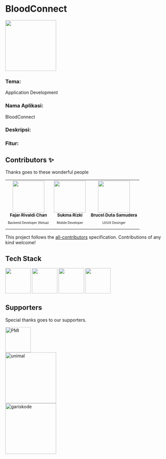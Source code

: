 # BloodConnect
<img src="https://user-images.githubusercontent.com/69442735/227786926-8d88658e-961a-4ea1-a597-0a8333f652bb.png" height="160" >

### Tema:
Application Development

### Nama Aplikasi:
BloodConnect

### Deskripsi:


### Fitur:


## Contributors ✨

Thanks goes to these wonderful people

<!-- ALL-CONTRIBUTORS-LIST:START - Do not remove or modify this section -->
<!-- prettier-ignore-start -->
<!-- markdownlint-disable -->
<table>
  <tr>
    <td align="center"><a href="https://github.com/fajar-dev"><img src="https://avatars.githubusercontent.com/u/69442735?v=4" width="100px;" alt=""/><br /><sub><b>Fajar Rivaldi Chan</b></sub></a><br /><p style="font-size:10px">Backend Developer (Ketua)</p></td>
    <td align="center"><a href="https://github.com/sukmarizki04"><img src="https://avatars.githubusercontent.com/u/101231374?v=4" width="100px;" alt=""/><br /><sub><b>Sukma Rizki</b></sub></a><br /><p style="font-size:10px">Mobile Developer</p></td>
    <td align="center"><a href="https://github.com/BrucelD14"><img src="https://avatars.githubusercontent.com/u/85801542?v=4" width="100px;" alt=""/><br /><sub><b>Brucel Duta Samudera</b></sub></a><br /><p style="font-size:10px">UI/UX Desinger</p></td>
  </tr>
</table>

<!-- markdownlint-restore -->
<!-- prettier-ignore-end -->

<!-- ALL-CONTRIBUTORS-LIST:END -->

This project follows the [all-contributors](https://github.com/all-contributors/all-contributors) specification. Contributions of any kind welcome!

## Tech Stack
<span><img src="https://upload.wikimedia.org/wikipedia/commons/thumb/9/9a/Laravel.svg/1200px-Laravel.svg.png" height="80" ></span>
<span><img src="https://logowik.com/content/uploads/images/flutter5786.jpg" height="80" ></span>
<span><img src="http://jwt.io/img/logo-asset.svg" height="80" ></span>
<span><img src="https://camo.githubusercontent.com/451061eb9714c2135705a1ad757017cc943627ca474d8a20e78209214469bf72/68747470733a2f2f6437756d7169637069373236332e636c6f756466726f6e742e6e65742f696d672f70726f647563742f65306364363161372d316336352d343561302d393765652d3737363364646335313533612f39383834313664302d323562632d346264322d623864622d6633343764306131393335642e706e67" height="80" ></span>


## Supporters

Special thanks goes to our supporters.

<p>
  <a href="https://pmi.or.id" target="_blank" rel="noopener noreferrer"><img height="80" src="https://ksrpmi.orgs.telkomuniversity.ac.id/wp-content/uploads/sites/26/2016/12/logo-pmi.png" alt="PMI"></a><br>
  <a href="https://unimal.ac.id" target="_blank" rel="noopener noreferrer"><img height="160" src="https://upload.wikimedia.org/wikipedia/commons/6/60/Logo-Unimal-Aceh_Utara.png" alt="unimal"></a></br>
    <a href="https://gariskode.com" target="_blank" rel="noopener noreferrer"><img height="160" src="https://gariskode.com/theme/images/logo.png" alt="gariskode"></a></br>
</p>



